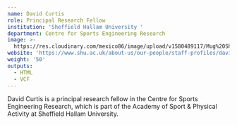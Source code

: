 ```yaml
---
name: David Curtis
role: Principal Research Fellow
institution: 'Sheffield Hallam University '
department: Centre for Sports Engineering Research
image: >-
  https://res.cloudinary.com/mexico86/image/upload/v1580489117/Mug%20Shots/david-curtis-203048_r05ulc.jpg
website: 'https://www.shu.ac.uk/about-us/our-people/staff-profiles/david-curtis'
weight: '50'
outputs:
  - HTML
  - VCF
---
```


<!--StartFragment-->

David Curtis is a principal research fellow in the Centre for Sports Engineering Research, which is part of the Academy of Sport & Physical Activity at Sheffield Hallam University.

<!--EndFragment-->

